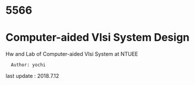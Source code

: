 # 5566
# Computer-aided Vlsi System Design 

Hw and Lab of Computer-aided Vlsi System at NTUEE

      Author: yochi                                          
last update : 2018.7.12    
